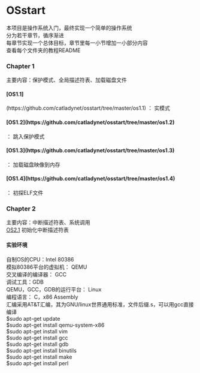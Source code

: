 # OSstart
本项目是操作系统入门，最终实现一个简单的操作系统<br>
分为若干章节，循序渐进<br>
每章节实现一个总体目标，章节里每一小节增加一小部分内容<br>
查看每个文件夹的教程README<br>


### Chapter 1
主要内容：保护模式、全局描述符表、加载磁盘文件<br>
<h4>[OS1.1]</h4>(https://github.com/catladynet/osstart/tree/master/os1.1) ： 实模式<br>
<h4>[OS1.2](https://github.com/catladynet/osstart/tree/master/os1.2)</h4> ： 跳入保护模式<br>
<h4>[OS1.3](https://github.com/catladynet/osstart/tree/master/os1.3)</h4> ： 加载磁盘映像到内存<br>
<h4>[OS1.4](https://github.com/catladynet/osstart/tree/master/os1.4)</h4> ： 初探ELF文件<br>

### Chapter 2
主要内容：中断描述符表、系统调用<br>
[OS2.1](https://github.com/catladynet/osstart/tree/master/os2.1) 初始化中断描述符表<br>



#### 实验环境
自制OS的CPU：Intel 80386<br>
模拟80386平台的虚拟机： QEMU<br>
交叉编译的编译器： GCC<br>
调试工具：GDB<br>
QEMU，GCC，GDB的运行平台： Linux<br>
编程语言： C，x86 Assembly<br>
汇编采用AT&T汇编，其为GNU/linux世界通用标准，文件后缀.s，可以用gcc直接编译<br>
$sudo apt-get update<br>
$sudo apt-get install qemu-system-x86<br>
$sudo apt-get install vim<br>
$sudo apt-get install gcc<br>
$sudo apt-get install gdb<br>
$sudo apt-get install binutils<br>
$sudo apt-get install make<br>
$sudo apt-get install perl<br>


